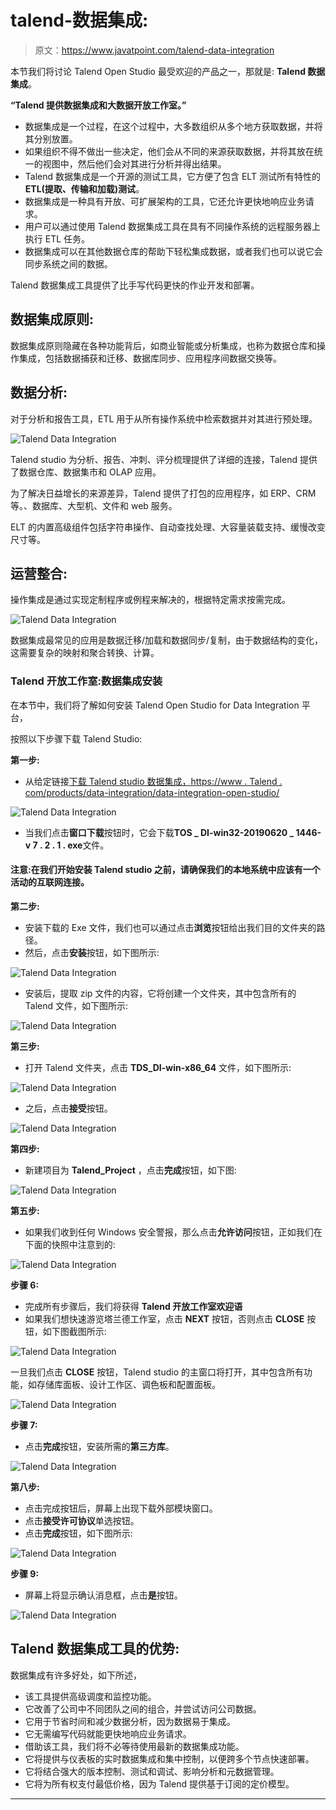 # talend-数据集成:

> 原文：<https://www.javatpoint.com/talend-data-integration>

本节我们将讨论 Talend Open Studio 最受欢迎的产品之一，那就是: **Talend 数据集成**。

**“Talend 提供数据集成和大数据开放工作室。”**

*   数据集成是一个过程，在这个过程中，大多数组织从多个地方获取数据，并将其分别放置。
*   如果组织不得不做出一些决定，他们会从不同的来源获取数据，并将其放在统一的视图中，然后他们会对其进行分析并得出结果。
*   Talend 数据集成是一个开源的测试工具，它方便了包含 ELT 测试所有特性的 **ETL(提取、传输和加载)测试**。
*   数据集成是一种具有开放、可扩展架构的工具，它还允许更快地响应业务请求。
*   用户可以通过使用 Talend 数据集成工具在具有不同操作系统的远程服务器上执行 ETL 任务。
*   数据集成可以在其他数据仓库的帮助下轻松集成数据，或者我们也可以说它会同步系统之间的数据。

Talend 数据集成工具提供了比手写代码更快的作业开发和部署。

## 数据集成原则:

数据集成原则隐藏在各种功能背后，如商业智能或分析集成，也称为数据仓库和操作集成，包括数据捕获和迁移、数据库同步、应用程序间数据交换等。

## 数据分析:

对于分析和报告工具，ETL 用于从所有操作系统中检索数据并对其进行预处理。

![Talend Data Integration](img/89b18acbe6306968e47b44deab6213e8.png)

Talend studio 为分析、报告、冲刺、评分梳理提供了详细的连接，Talend 提供了数据仓库、数据集市和 OLAP 应用。

为了解决日益增长的来源差异，Talend 提供了打包的应用程序，如 ERP、CRM 等。、数据库、大型机、文件和 web 服务。

ELT 的内置高级组件包括字符串操作、自动查找处理、大容量装载支持、缓慢改变尺寸等。

## 运营整合:

操作集成是通过实现定制程序或例程来解决的，根据特定需求按需完成。

![Talend Data Integration](img/fbb0aa367ca0330a6fcde3338daf16d2.png)

数据集成最常见的应用是数据迁移/加载和数据同步/复制，由于数据结构的变化，这需要复杂的映射和聚合转换、计算。

### Talend 开放工作室:数据集成安装

在本节中，我们将了解如何安装 Talend Open Studio for Data Integration 平台，

按照以下步骤下载 Talend Studio:

**第一步:**

*   从给定链接[下载 Talend studio 数据集成，https://www . Talend . com/products/data-integration/data-integration-open-studio/](https://www.talend.com/products/data-integration/data-integration-open-studio/)

![Talend Data Integration](img/492252d2616555b9692402f3585adb09.png)

*   当我们点击**窗口下载**按钮时，它会下载**TOS _ DI-win32-20190620 _ 1446-v 7 . 2 . 1 . exe**文件。

#### 注意:在我们开始安装 Talend studio 之前，请确保我们的本地系统中应该有一个活动的互联网连接。

**第二步:**

*   安装下载的 Exe 文件，我们也可以通过点击**浏览**按钮给出我们目的文件夹的路径。
*   然后，点击**安装**按钮，如下图所示:

![Talend Data Integration](img/f9f42d59568a4483f557a03bb8b60db9.png)

*   安装后，提取 zip 文件的内容，它将创建一个文件夹，其中包含所有的 Talend 文件，如下图所示:

![Talend Data Integration](img/d7a344923288dbc609684ae306b48e07.png)

**第三步:**

*   打开 Talend 文件夹，点击 **TDS_DI-win-x86_64** 文件，如下图所示:

![Talend Data Integration](img/8607033236faa77b8e411cc2ed54f280.png)

*   之后，点击**接受**按钮。

![Talend Data Integration](img/9496964ceab12439ae790e1125424324.png)

**第四步:**

*   新建项目为 **Talend_Project** ，点击**完成**按钮，如下图:

![Talend Data Integration](img/d25e147871bfb99f58d06bd29d2cddc1.png)

**第五步:**

*   如果我们收到任何 Windows 安全警报，那么点击**允许访问**按钮，正如我们在下面的快照中注意到的:

![Talend Data Integration](img/9903be34af0fbf872b20b5b1f6d55bc8.png)

**步骤 6:**

*   完成所有步骤后，我们将获得 **Talend 开放工作室欢迎语**
*   如果我们想快速游览塔兰德工作室，点击 **NEXT** 按钮，否则点击 **CLOSE** 按钮，如下图截图所示:

![Talend Data Integration](img/b30e6c283467c126c85db26108eb2c6a.png)

一旦我们点击 **CLOSE** 按钮，Talend studio 的主窗口将打开，其中包含所有功能，如存储库面板、设计工作区、调色板和配置面板。

![Talend Data Integration](img/c04da2f9e84e8fda867ce3cdd643be0b.png)

**步骤 7:**

*   点击**完成**按钮，安装所需的**第三方库**。

![Talend Data Integration](img/08bffdffd5c79547780dcaa5f0ff8347.png)

**第八步:**

*   点击完成按钮后，屏幕上出现下载外部模块窗口。
*   点击**接受许可协议**单选按钮。
*   点击**完成**按钮，如下图所示:

![Talend Data Integration](img/c57d7c06a8747442efaa23bd432a9945.png)

**步骤 9:**

*   屏幕上将显示确认消息框，点击**是**按钮。

![Talend Data Integration](img/1bf6b893a2d14d7a9af10fd576597873.png)

## Talend 数据集成工具的优势:

数据集成有许多好处，如下所述，

*   该工具提供高级调度和监控功能。
*   它改善了公司中不同团队之间的组合，并尝试访问公司数据。
*   它用于节省时间和减少数据分析，因为数据易于集成。
*   它无需编写代码就能更快地响应业务请求。
*   借助该工具，我们将不必等待使用最新的数据集成功能。
*   它将提供与仪表板的实时数据集成和集中控制，以便跨多个节点快速部署。
*   它将结合强大的版本控制、测试和调试、影响分析和元数据管理。
*   它将为所有权支付最低价格，因为 Talend 提供基于订阅的定价模型。

* * *